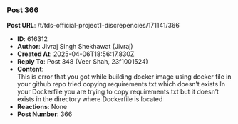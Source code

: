 ### Post 366
**Post URL**: /t/tds-official-project1-discrepencies/171141/366
- **ID**: 616312
- **Author**: Jivraj Singh Shekhawat (Jivraj)
- **Created At**: 2025-04-06T18:56:17.830Z
- **Reply To**: Post 348 (Veer Shah, 23f1001524)
- **Content**:  
  This is error that you got while building docker image using docker file in your github repo tried copying requirements.txt which doesn’t exists
In your Dockerfile you are trying to copy requirements.txt but it doesn’t exists in the directory where Dockerfile is located
- **Reactions**: None
- **Post Number**: 366

